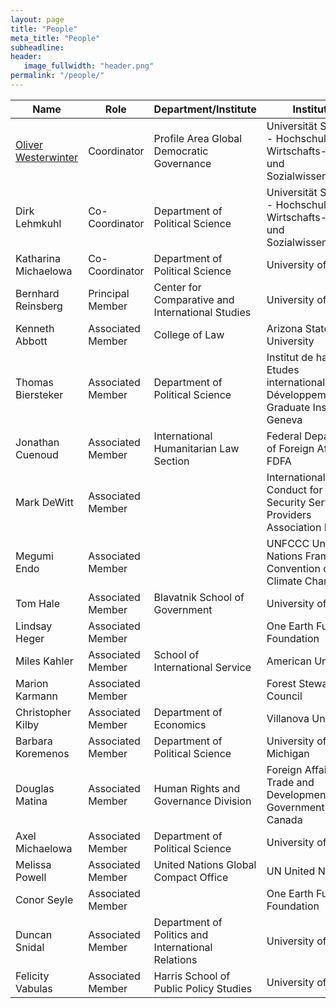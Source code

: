 ```yaml
---
layout: page
title: "People"
meta_title: "People"
subheadline:
header:
   image_fullwidth: "header.png"
permalink: "/people/"
---
```


| Name                 | Role              | Department/Institute                               | Institution                                                                               |
|----------------------|-------------------|----------------------------------------------------|-------------------------------------------------------------------------------------------|
| [Oliver Westerwinter](https://oliverwesterwinter.com)  | Coordinator       | Profile Area Global Democratic Governance          | Universität St. Gallen - Hochschule für Wirtschafts-Rechts- und Sozialwissenschaften        |
| Dirk Lehmkuhl        | Co-Coordinator    | Department of Political Science                    | Universität St. Gallen - Hochschule für Wirtschafts-Rechts- und Sozialwissenschaften        |
| Katharina Michaelowa | Co-Coordinator    | Department of Political Science                    | University of Zurich                                                                      |
| Bernhard Reinsberg   | Principal Member  | Center for Comparative and International Studies   | University of Zurich                                                                      |
| Kenneth Abbott       | Associated Member | College of Law                                     | Arizona State University                                                                  |
| Thomas Biersteker    | Associated Member | Department of Political Science                    | Institut de hautes Etudes internationales et du Développement - Graduate Institute Geneva |
| Jonathan Cuenoud     | Associated Member | International Humanitarian Law Section             | Federal Department of Foreign Affairs - FDFA                                              |
| Mark DeWitt          | Associated Member |                                                    | International Code of Conduct for Private Security Service Providers Association Board    |
| Megumi Endo          | Associated Member |                                                    | UNFCCC United Nations Framework Convention on Climate Change                              |
| Tom Hale             | Associated Member | Blavatnik School of Government                     | University of Oxford                                                                      |
| Lindsay Heger        | Associated Member |                                                    | One Earth Future Foundation                                                               |
| Miles Kahler         | Associated Member | School of International Service                    | American University                                                                       |
| Marion Karmann       | Associated Member |                                                    | Forest Stewardship Council                                                                |
| Christopher Kilby    | Associated Member | Department of Economics                            | Villanova University                                                                      |
| Barbara Koremenos    | Associated Member | Department of Political Science                    | University of Michigan                                                                    |
| Douglas Matina       | Associated Member | Human Rights and Governance Division               | Foreign Affairs - Trade and Development - Government of Canada                            |
| Axel Michaelowa      | Associated Member | Department of Political Science                    | University of Zurich                                                                      |
| Melissa Powell       | Associated Member | United Nations Global Compact Office               | UN United Nations                                                                         |
| Conor Seyle          | Associated Member |                                                    | One Earth Future Foundation                                                               |
| Duncan Snidal        | Associated Member | Department of Politics and International Relations | University of Oxford                                                                      |
| Felicity Vabulas     | Associated Member | Harris School of Public Policy Studies             | University of Chicago                                                                     |
